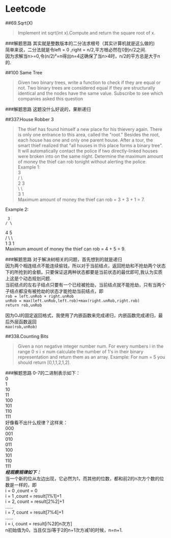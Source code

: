 # Leetcode

##69.Sqrt(X)
>Implement int sqrt(int x).Compute and return the square root of x.

###解题思路
其实就是整数版本的二分法求根号（其实计算机就是这么做的)  
简单来说，二分法就是令left = 0 ,right = n/2,平方根必然在0到n/2之间.  
因为求解当n>=0,令(n/2)²=n得出n=4这确保了当n>4时，n/2的平方总是大于n的.  

##100 Same Tree
>Given two binary trees, write a function to check if they are equal or not.
Two binary trees are considered equal if they are structurally identical and the nodes have the same value.
Subscribe to see which companies asked this question

###解题思路
这题没什么好说的，果断递归  

##337.House Robber 3
>The thief has found himself a new place for his thievery again. There is only one entrance to this area, called the "root." Besides the root, each house has one and only one parent house. After a tour, the smart thief realized that "all houses in this place forms a binary tree". It will automatically contact the police if two directly-linked houses were broken into on the same night.
Determine the maximum amount of money the thief can rob tonight without alerting the police.  
Example 1:  
     3  
    / \  
   2   3  
    \   \  
     3   1  
Maximum amount of money the thief can rob = 3 + 3 + 1 = 7.  

Example 2:  

     3  
    / \  
   4   5  
  / \   \  
 1   3   1   
Maximum amount of money the thief can rob = 4 + 5 = 9.  


###解题思路
对于解决树相关的问题，首先想到的就是递归  
因为两个相连结点不能连续偷钱，所以对于当前结点，返回抢劫和不抢劫两个状态下的所抢到的金额。只要保证这两种状态都要是当前状态的最优即可,我认为实质上这是个动态规划问题.  
当前结点的左右子结点只要有一个已经被抢劫，当前结点就不能抢劫，只有当两个子结点都没有被抢劫的状态才能抢劫当前结点，即  
    `rob = left.unRob + right.unRob`  
    `unRob = max(left.unRob,left.rob)+max(right.unRob,right.rob)`  
    `return rob,unRob`  

因为OJ的固定返回格式，我使用了内嵌函数来完成递归，内嵌函数完成递归，最后外层函数返回  
`max(rob,unRob)`


##338.Counting Bits
>Given a non negative integer number num. For every numbers i in the range 0 ≤ i ≤ num calculate the number of 1's in their binary representation and return them as an array.
Example:
For num = 5 you should return [0,1,1,2,1,2].

###解题思路
0-7的二进制表示如下：  
0  
1  
10  
11  
100  
101  
110  
111  
好像看不出什么规律？这样来：  
000  
001  
010  
011  
100  
101  
110  
111  
***经观察规律如下：***  
当一个新的位从左边出现，它必然为1，而其他的位数，都和前2的n次方个数的位数是一样的，即  
i = 0 ,count = 0  
i = 1 ,count = result[1%1]+1  
i = 2, count = result[2%2]+1  
......  
i = 7, count = result[7%4]+1   
......  
i = i, count = result[i%2的n次方]  
n初始值为0，当且仅当i等于2的n+1次方减1的时候，n=n+1.
